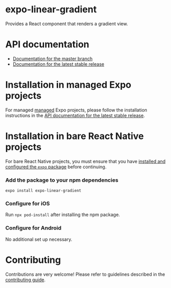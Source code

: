 # expo-linear-gradient

Provides a React component that renders a gradient view.

# API documentation

- [Documentation for the master branch](https://github.com/expo/expo/blob/master/docs/pages/versions/unversioned/sdk/linear-gradient.md)
- [Documentation for the latest stable release](https://docs.expo.io/versions/latest/sdk/linear-gradient/)

# Installation in managed Expo projects

For managed [managed](https://docs.expo.io/versions/latest/introduction/managed-vs-bare/) Expo projects, please follow the installation instructions in the [API documentation for the latest stable release](https://docs.expo.io/versions/latest/sdk/linear-gradient/).

# Installation in bare React Native projects

For bare React Native projects, you must ensure that you have [installed and configured the `expo` package](https://docs.expo.dev/bare/installing-expo-modules/) before continuing.

### Add the package to your npm dependencies

```
expo install expo-linear-gradient
```

### Configure for iOS

Run `npx pod-install` after installing the npm package.

### Configure for Android

No additional set up necessary.

# Contributing

Contributions are very welcome! Please refer to guidelines described in the [contributing guide](https://github.com/expo/expo#contributing).
